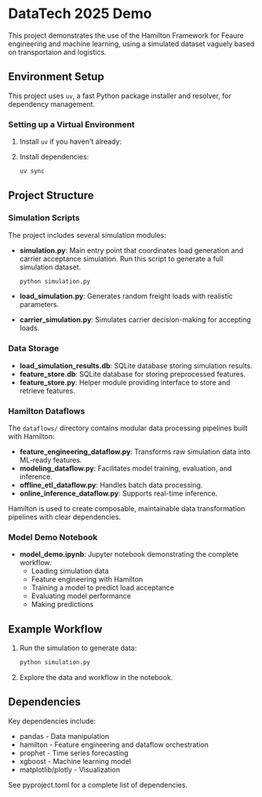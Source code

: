 # DataTech 2025 Demo

This project demonstrates the use of the Hamilton Framework for Feaure engineering and machine learning, using a simulated dataset vaguely based on transportaion and logistics.

## Environment Setup

This project uses `uv`, a fast Python package installer and resolver, for dependency management.

### Setting up a Virtual Environment

1. Install `uv` if you haven't already:

4. Install dependencies:
   ```bash
   uv sync
   ```

## Project Structure

### Simulation Scripts

The project includes several simulation modules:

- **simulation.py**: Main entry point that coordinates load generation and carrier acceptance simulation. Run this script to generate a full simulation dataset.
  ```bash
  python simulation.py
  ```

- **load_simulation.py**: Generates random freight loads with realistic parameters.

- **carrier_simulation.py**: Simulates carrier decision-making for accepting loads.

### Data Storage

- **load_simulation_results.db**: SQLite database storing simulation results.
- **feature_store.db**: SQLite database for storing preprocessed features.
- **feature_store.py**: Helper module providing interface to store and retrieve features.


### Hamilton Dataflows

The `dataflows/` directory contains modular data processing pipelines built with Hamilton:

- **feature_engineering_dataflow.py**: Transforms raw simulation data into ML-ready features.
- **modeling_dataflow.py**: Facilitates model training, evaluation, and inference.
- **offline_etl_dataflow.py**: Handles batch data processing.
- **online_inference_dataflow.py**: Supports real-time inference.

Hamilton is used to create composable, maintainable data transformation pipelines with clear dependencies.

### Model Demo Notebook

- **model_demo.ipynb**: Jupyter notebook demonstrating the complete workflow:
  - Loading simulation data
  - Feature engineering with Hamilton
  - Training a model to predict load acceptance
  - Evaluating model performance
  - Making predictions

## Example Workflow

1. Run the simulation to generate data:
   ```bash
   python simulation.py
   ```

2. Explore the data and workflow in the notebook.

## Dependencies

Key dependencies include:
- pandas - Data manipulation
- hamilton - Feature engineering and dataflow orchestration
- prophet - Time series forecasting
- xgboost - Machine learning model
- matplotlib/plotly - Visualization

See pyproject.toml for a complete list of dependencies.
